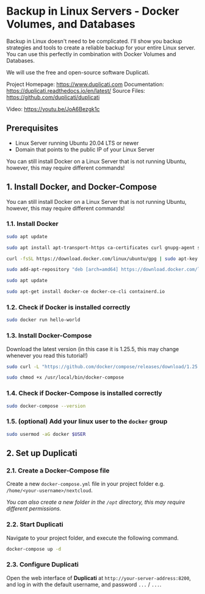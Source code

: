 # Backup in Linux Servers - Docker Volumes, and Databases
Backup in Linux doesn't need to be complicated. I'll show you backup strategies and tools to create a reliable backup for your entire Linux server. You can use this perfectly in combination with Docker Volumes and Databases.

We will use the free and open-source software Duplicati.


Project Homepage: https://www.duplicati.com
Documentation: https://duplicati.readthedocs.io/en/latest/
Source Files: https://github.com/duplicati/duplicati

Video: https://youtu.be/JoA6Bezgk1c

## Prerequisites

- Linux Server running Ubuntu 20.04 LTS or newer
- Domain that points to the public IP of your Linux Server

You can still install Docker on a Linux Server that is not running Ubuntu, however, this may require different commands!

## 1. Install Docker, and Docker-Compose

You can still install Docker on a Linux Server that is not running Ubuntu, however, this may require different commands!

### 1.1. Install Docker
```bash
sudo apt update

sudo apt install apt-transport-https ca-certificates curl gnupg-agent software-properties-common

curl -fsSL https://download.docker.com/linux/ubuntu/gpg | sudo apt-key add -

sudo add-apt-repository "deb [arch=amd64] https://download.docker.com/linux/ubuntu $(lsb_release -cs) stable"

sudo apt update

sudo apt-get install docker-ce docker-ce-cli containerd.io
```

### 1.2. Check if Docker is installed correctly
```bash
sudo docker run hello-world
```

### 1.3. Install Docker-Compose

Download the latest version (in this case it is 1.25.5, this may change whenever you read this tutorial!)

```bash
sudo curl -L "https://github.com/docker/compose/releases/download/1.25.5/docker-compose-$(uname -s)-$(uname -m)" -o /usr/local/bin/docker-compose

sudo chmod +x /usr/local/bin/docker-compose
```

### 1.4. Check if Docker-Compose is installed correctly
```bash
sudo docker-compose --version
```

### 1.5. (optional) Add your linux user to the `docker` group
```bash
sudo usermod -aG docker $USER
```

## 2. Set up Duplicati

### 2.1. Create a Docker-Compose file

Create a new `docker-compose.yml` file in your project folder e.g. `/home/<your-username>/nextcloud`.

*You can also create a new folder in the `/opt` directory, this may require different permissions.*

### 2.2. Start Duplicati

Navigate to your project folder, and execute the following command.

```bash
docker-compose up -d
```

### 2.3. Configure Duplicati

Open the web interface of **Duplicati** at `http://your-server-address:8200`, and log in with the default username, and password `...` / `...`. 
